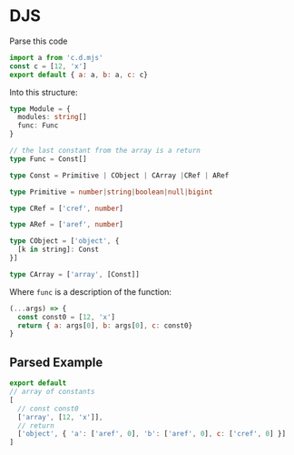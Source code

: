 # DJS

Parse this code

```js
import a from 'c.d.mjs'
const c = [12, 'x']
export default { a: a, b: a, c: c}
```

Into this structure:

```ts
type Module = {
  modules: string[]
  func: Func
}

// the last constant from the array is a return
type Func = Const[]

type Const = Primitive | CObject | CArray |CRef | ARef 

type Primitive = number|string|boolean|null|bigint

type CRef = ['cref', number]

type ARef = ['aref', number]

type CObject = ['object', {
  [k in string]: Const
}]

type CArray = ['array', [Const]]
```

Where `func` is a description of the function:

```js
(...args) => {
  const const0 = [12, 'x']
  return { a: args[0], b: args[0], c: const0}
}
```

## Parsed Example

```js
export default
// array of constants
[
  // const const0
  ['array', [12, 'x']],
  // return
  ['object', { 'a': ['aref', 0], 'b': ['aref', 0], c: ['cref', 0] }]
]
```
